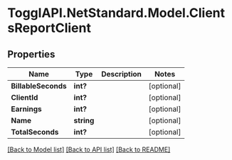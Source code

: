 # TogglAPI.NetStandard.Model.ClientsReportClient
## Properties

Name | Type | Description | Notes
------------ | ------------- | ------------- | -------------
**BillableSeconds** | **int?** |  | [optional] 
**ClientId** | **int?** |  | [optional] 
**Earnings** | **int?** |  | [optional] 
**Name** | **string** |  | [optional] 
**TotalSeconds** | **int?** |  | [optional] 

[[Back to Model list]](../README.md#documentation-for-models) [[Back to API list]](../README.md#documentation-for-api-endpoints) [[Back to README]](../README.md)

